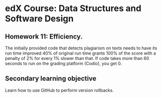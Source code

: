 # edX Course: Data Structures and Software Design
## Homework 11: Efficiency.
The initially provided code that detects plagiarism on texts needs to have its run time improved
40% of original run time grants 100% of the score with a penalty of 2% for every 1% slower than that.
If code takes more than 60 seconds to run on the grading platform (Codio), you get 0.

## Secondary learning objective
Learn how to use GitHub to perform version rollbacks.